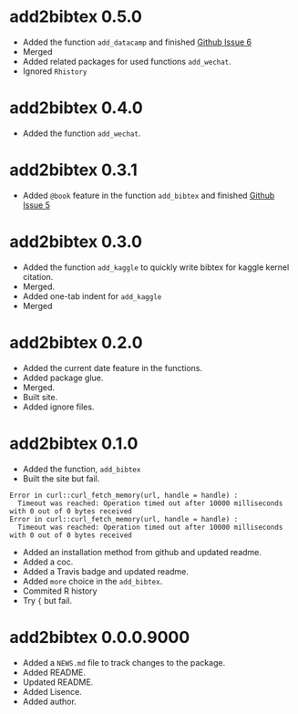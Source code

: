 # add2bibtex 0.5.0

* Added the function `add_datacamp` and finished [Github Issue 6](https://github.com/JiaxiangBU/add2bibtex/issues/6)
* Merged
* Added related packages for used functions `add_wechat`.
* Ignored `Rhistory`

# add2bibtex 0.4.0

* Added the function `add_wechat`.

# add2bibtex 0.3.1

* Added `@book` feature in the function `add_bibtex` and finished [Github Issue 5](https://github.com/JiaxiangBU/add2bibtex/issues/5)

# add2bibtex 0.3.0

* Added the function `add_kaggle` to quickly write bibtex for kaggle kernel citation.
* Merged.
* Added one-tab indent for `add_kaggle`
* Merged

# add2bibtex 0.2.0

* Added the current date feature in the functions.
* Added package glue.
* Merged.
* Built site.
* Added ignore files.

# add2bibtex 0.1.0

* Added the function, `add_bibtex`
* Built the site but fail.

```
Error in curl::curl_fetch_memory(url, handle = handle) : 
  Timeout was reached: Operation timed out after 10000 milliseconds with 0 out of 0 bytes received
Error in curl::curl_fetch_memory(url, handle = handle) : 
  Timeout was reached: Operation timed out after 10000 milliseconds with 0 out of 0 bytes received
```

* Added an installation method from github and updated readme.
* Added a coc.
* Added a Travis badge and updated readme.
* Added `more` choice in the `add_bibtex`.
* Commited R history
* Try `{` but fail.

# add2bibtex 0.0.0.9000

* Added a `NEWS.md` file to track changes to the package.
* Added README.
* Updated README.
* Added Lisence.
* Added author.
